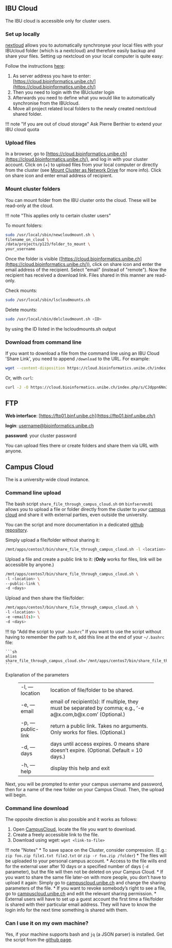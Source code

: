 ## IBU Cloud

The IBU cloud is accessible only for cluster users.

### Set up locally

[nextloud](https://nextcloud.com/) allows you to automatically synchronyse your local files with your IBUcloud folder (which is a nextcloud) and therefore easily backup and share your files. Setting up nextcloud on your local computer is quite easy:

Follow the instructions [here](https://nextcloud.com/install/):

1.  As server address you have to enter: [https://cloud.bioinformatics.unibe.ch/](https://cloud.bioinformatics.unibe.ch/)
2.  Then you need to login with the IBUcluster login
3.  Afterwards you need to define what you would like to automatically synchronise from the IBUcloud.
4.  Move all project related local folders to the newly created nextcloud shared folder.

!!! note "If you are out of cloud storage"
    Ask Pierre Berthier to extend your IBU cloud quota

### Upload files 

In a browser, go to [https://cloud.bioinformatics.unibe.ch](https://cloud.bioinformatics.unibe.ch/), and log in with your cluster account. Click on (+) to upload files from your local computer or directly from the cluster (see [Mount Cluster as Network Drive](https://projects.bioinformatics.unibe.ch/projects/ibu-best-practices/wiki/mount-cluster-as-network-drive-sshfs) for more info). Click on share icon and enter email address of recipient.

### Mount cluster folders

You can mount folder from the IBU cluster onto the cloud. These will be read-only at the cloud.

!!! note "This applies only to certain cluster users"

To mount folders:

```sh
sudo /usr/local/sbin/newcloudmount.sh \
filename_on_cloud \
/data/projects/p123/folder_to_mount \
your_username
``` 

Once the folder is visible ([https://cloud.bioinformatics.unibe.ch](https://cloud.bioinformatics.unibe.ch/)), click on share icon and enter the email address of the recipient. Select &quot;email&quot; (instead of &quot;remote&quot;). Now the recipient has received a download link. Files shared in this manner are read-only.

Check mounts:
```sh 
sudo /usr/local/sbin/lscloudmounts.sh
```

Delete mounts:

```sh
sudo /usr/local/sbin/delcloudmount.sh <ID>
```
by using the ID listed in the lscloudmounts.sh output

### Download from command line

If you want to download a file from the command line using an IBU Cloud 'Share Link', you need to append `/download` to the URL. For example:

```sh
wget --content-disposition https://cloud.bioinformatics.unibe.ch/index.php/s/CJdppn6Nn37Rjq2/download
```

Or, with `curl`:

```sh
curl -J -O https://cloud.bioinformatics.unibe.ch/index.php/s/CJdppn6Nn37Rjq2/download
```

## FTP

**Web interface**: [https://ftp01.binf.unibe.ch](https://ftp01.binf.unibe.ch/)

**login**:    username@bioinformatics.unibe.ch  

**password**: your cluster password  

You can upload files there or create folders and share them via URL with anyone.

## Campus Cloud

The is a university-wide cloud instance. 

### Command line upload

The bash script `share_file_through_campus_cloud.sh` on `binfservms01` allows you to upload a file or folder directly from the cluster to _your_ [campus cloud](https://campuscloud.unibe.ch/) and share it with external parties, even outside the university.

You can the script and more documentation in a dedicated [github repository](https://github.com/MrTomRod/Campus-Cloud-UniBe-Uploader/).

Simply upload a file/folder without sharing it:

```sh
/mnt/apps/centos7/bin/share_file_through_campus_cloud.sh -l <location>
```

Upload a file and create a public link to it: (**Only** works for files, link will be accessible by anyone.)

```sh
/mnt/apps/centos7/bin/share_file_through_campus_cloud.sh \
-l <location> \
--public-link \
-d <days>
```

Upload and then share the file/folder:

```sh
/mnt/apps/centos7/bin/share_file_through_campus_cloud.sh \
-l <location> \
-e <email(s)> \
-d <days>
```

!!! tip "Add the script to your `.bashrc`"
    If you want to use the script without having to remember the path to it, add this line at the end of your `~/.bashrc` file:

    ```sh
    alias share_file_through_campus_cloud.sh='/mnt/apps/centos7/bin/share_file_through_campus_cloud.sh'
    ```

Explanation of the parameters

<figure class="table"><table><tbody><tr><td>-l, —location</td><td>location of file/folder to be shared.</td></tr><tr><td>-e, —email</td><td>email of recipient(s): If multiple, they must be separated by comma; e.g., ‘-e a@x.com,b@x.com’ (Optional.)</td></tr><tr><td>-p, —public-link</td><td>return a public link. Takes no arguments. Only works for files. (Optional.)</td></tr><tr><td>-d, —days</td><td>days until access expires. 0 means share doesn’t expire. (Optional. Default = 10 days.)</td></tr><tr><td>-h, —help</td><td>display this help and exit</td></tr></tbody></table></figure>

Next, you will be prompted to enter your campus username and password, then for a name of the new folder on your Campus Cloud. Then, the upload will begin.


### Command line download

The opposite direction is also possible and it works as follows:

1.  Open [CampusCloud](https://campuscloud.unibe.ch/), locate the file you want to download.
2.  Create a freely accessible link to the file.
3.  Download using wget: `wget <link-to-file>`




!!! note "Notes"
    *   To save space on the Cluster, consider compression. (E.g.: `zip foo.zip file1.txt file2.txt` or `zip -r foo.zip /folder`)
    *   The files will be uploaded to your personal campus account.
    *   Access to the file wills end for the external user after 10 days or a specified number of days (`-d` parameter), but the file will then not be deleted on your Campus Cloud.
    *   If you want to share the same file later-on with more people, you don’t have to upload it again: Simply go to [campuscloud.unibe.ch](https://campuscloud.unibe.ch/) and change the sharing parameters of the file.
    *   If you want to revoke somebody’s right to see a file, go to [campuscloud.unibe.ch](https://campuscloud.unibe.ch/) and edit the relevant sharing permission.
    *   External users will have to set up a guest account the first time a file/folder is shared with their particular email address. They will have to know the login info for the next time something is shared with them.

### Can I use it on my own machine?

Yes, if your machine supports bash and `jq` (a JSON parser) is installed. Get the script from the [github page](https://github.com/MrTomRod/Campus-Cloud-UniBe-Uploader/).
